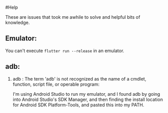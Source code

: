 #Help

These are issues that took me awhile to solve and helpful bits of knowledge.

## Emulator:

You can't execute `flutter run --release` in an emulator.

## adb:

1. adb : The term 'adb' is not recognized as the name of a cmdlet, function, script file, or operable program:

    I'm using Android Studio to run my emulator, and I found adb by going into Android Studio's SDK Manager, and then finding the install location for Android SDK Platform-Tools, and pasted this into my PATH.